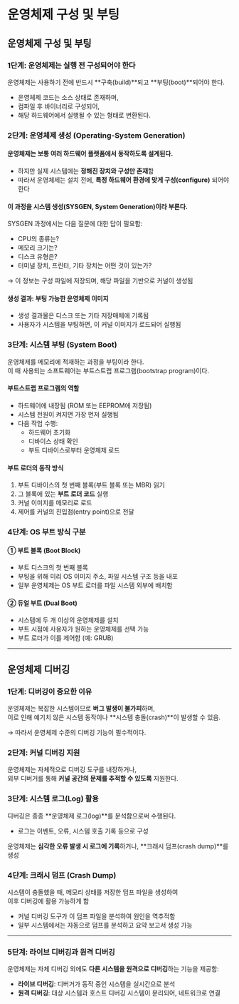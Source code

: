 # 운영체제 구성 및 부팅

## 운영체제 구성 및 부팅&#x20;

### 1단계: 운영체제는 실행 전 구성되어야 한다

운영체제는 사용하기 전에 반드시 \*\*구축(build)\*\*되고 \*\*부팅(boot)\*\*되어야 한다.

* 운영체제 코드는 소스 상태로 존재하며,
* 컴파일 후 바이너리로 구성되어,
* 해당 하드웨어에서 실행될 수 있는 형태로 변환된다.

### 2단계: 운영체제 생성 (Operating-System Generation)

#### 운영체제는 보통 여러 하드웨어 플랫폼에서 동작하도록 설계된다.

* 하지만 실제 시스템에는 **정해진 장치와 구성만 존재**함
* 따라서 운영체제는 설치 전에, **특정 하드웨어 환경에 맞게 구성(configure)** 되어야 한다

#### 이 과정을 시스템 생성(SYSGEN, System Generation)이라 부른다.

SYSGEN 과정에서는 다음 질문에 대한 답이 필요함:

* CPU의 종류는?
* 메모리 크기는?
* 디스크 유형은?
* 터미널 장치, 프린터, 기타 장치는 어떤 것이 있는가?

→ 이 정보는 구성 파일에 저장되며, 해당 파일을 기반으로 커널이 생성됨

#### 생성 결과: 부팅 가능한 운영체제 이미지

* 생성 결과물은 디스크 또는 기타 저장매체에 기록됨
* 사용자가 시스템을 부팅하면, 이 커널 이미지가 로드되어 실행됨

### 3단계: 시스템 부팅 (System Boot)

운영체제를 메모리에 적재하는 과정을 부팅이라 한다.\
이 때 사용되는 소프트웨어는 부트스트랩 프로그램(bootstrap program)이다.

#### 부트스트랩 프로그램의 역할

* 하드웨어에 내장됨 (ROM 또는 EEPROM에 저장됨)
* 시스템 전원이 켜지면 가장 먼저 실행됨
* 다음 작업 수행:
  * 하드웨어 초기화
  * 디바이스 상태 확인
  * 부트 디바이스로부터 운영체제 로드

#### 부트 로더의 동작 방식

1. 부트 디바이스의 첫 번째 블록(부트 블록 또는 MBR) 읽기
2. 그 블록에 있는 **부트 로더 코드** 실행
3. 커널 이미지를 메모리로 로드
4. 제어를 커널의 진입점(entry point)으로 전달

### 4단계: OS 부트 방식 구분

#### ① 부트 블록 (Boot Block)

* 부트 디스크의 첫 번째 블록
* 부팅을 위해 미리 OS 이미지 주소, 파일 시스템 구조 등을 내포
* 일부 운영체제는 OS 부트 로더를 파일 시스템 외부에 배치함

#### ② 듀얼 부트 (Dual Boot)

* 시스템에 두 개 이상의 운영체제를 설치
* 부트 시점에 사용자가 원하는 운영체제를 선택 가능
* 부트 로더가 이를 제어함 (예: GRUB)

***

## 운영체제 디버깅

### 1단계: 디버깅이 중요한 이유

운영체제는 복잡한 시스템이므로 **버그 발생이 불가피**하며,\
이로 인해 예기치 않은 시스템 동작이나 \*\*시스템 충돌(crash)\*\*이 발생할 수 있음.

→ 따라서 운영체제 수준의 디버깅 기능이 필수적이다.

### 2단계: 커널 디버깅 지원

운영체제는 자체적으로 디버깅 도구를 내장하거나,\
외부 디버거를 통해 **커널 공간의 문제를 추적할 수 있도록** 지원한다.

### 3단계: 시스템 로그(Log) 활용

디버깅은 종종 \*\*운영체제 로그(log)\*\*를 분석함으로써 수행된다.

* 로그는 이벤트, 오류, 시스템 호출 기록 등으로 구성

운영체제는 **심각한 오류 발생 시 로그에 기록**하거나, \*\*크래시 덤프(crash dump)\*\*를 생성

### 4단계: 크래시 덤프 (Crash Dump)

시스템이 충돌했을 때, 메모리 상태를 저장한 덤프 파일을 생성하여\
이후 디버깅에 활용 가능하게 함

* 커널 디버깅 도구가 이 덤프 파일을 분석하여 원인을 역추적함
* 일부 시스템에서는 자동으로 덤프를 분석하고 요약 보고서 생성 가능

***

### 5단계: 라이브 디버깅과 원격 디버깅

운영체제는 자체 디버깅 외에도 **다른 시스템을 원격으로 디버깅**하는 기능을 제공함:

* **라이브 디버깅**: 디버거가 동작 중인 시스템을 실시간으로 분석
* **원격 디버깅**: 대상 시스템과 호스트 디버깅 시스템이 분리되어, 네트워크로 연결
